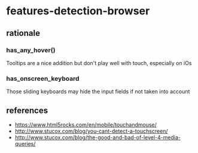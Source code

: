 # features-detection-browser

## rationale

### has_any_hover()

Tooltips are a nice addition but don't play well with touch, especially on iOs

### has_onscreen_keyboard

Those sliding keyboards may hide the input fields if not taken into account


## references
* https://www.html5rocks.com/en/mobile/touchandmouse/
* http://www.stucox.com/blog/you-cant-detect-a-touchscreen/
* http://www.stucox.com/blog/the-good-and-bad-of-level-4-media-queries/
